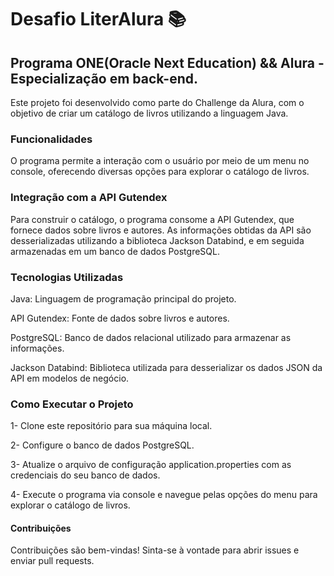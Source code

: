 <h1>Desafio LiterAlura 📚 </h1>
<h2>Programa ONE(Oracle Next Education) && Alura - Especialização em back-end.</h2>

<p>Este projeto foi desenvolvido como parte do Challenge da Alura, com o objetivo de criar um catálogo de livros utilizando a linguagem Java.</p>

<h3>Funcionalidades</h3>

<p>O programa permite a interação com o usuário por meio de um menu no console, oferecendo diversas opções para explorar o catálogo de livros.</p>

<h3>Integração com a API Gutendex</h3>

<p>Para construir o catálogo, o programa consome a API Gutendex, que fornece dados sobre livros e autores. As informações obtidas da API são desserializadas utilizando a biblioteca Jackson Databind, e em seguida armazenadas em um banco de dados PostgreSQL.</p>

<h3>Tecnologias Utilizadas</h3>

<p>Java: Linguagem de programação principal do projeto.</p>
<p>API Gutendex: Fonte de dados sobre livros e autores.</p>
<p>PostgreSQL: Banco de dados relacional utilizado para armazenar as informações.</p>
<p>Jackson Databind: Biblioteca utilizada para desserializar os dados JSON da API em modelos de negócio.</p>

<h3>Como Executar o Projeto</h3>

<p>1- Clone este repositório para sua máquina local.</p>
<p>2- Configure o banco de dados PostgreSQL.</p>
<p>3- Atualize o arquivo de configuração application.properties com as credenciais do seu banco de dados.</p>
<p>4- Execute o programa via console e navegue pelas opções do menu para explorar o catálogo de livros.</p>

 <h4>Contribuições</h4>
 Contribuições são bem-vindas! Sinta-se à vontade para abrir issues e enviar pull requests.
